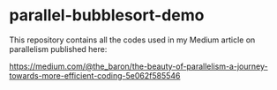 # parallel-bubblesort-demo
This repository contains all the codes used in my Medium article on parallelism published here:

https://medium.com/@the_baron/the-beauty-of-parallelism-a-journey-towards-more-efficient-coding-5e062f585546